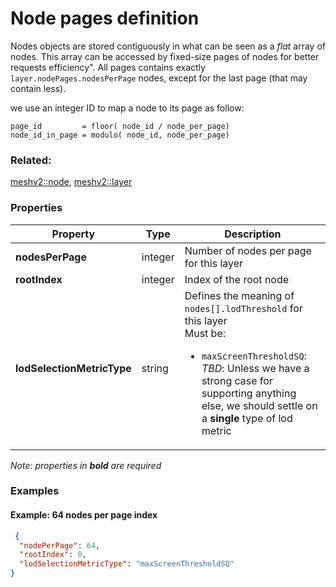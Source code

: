# Node pages definition



Nodes objects are stored contiguously in what can be seen as a _flat_ array of nodes. This array can be accessed by fixed-size pages of nodes for better requests efficiency".
All pages contains exactly `layer.nodePages.nodesPerPage` nodes, except for the last page (that may contain less).

 we use an integer ID to map a node to its page as follow:
 ```
page_id         = floor( node_id / node_per_page)
node_id_in_page = modulo( node_id, node_per_page)
``` 


### Related:

[meshv2::node](node.md), [meshv2::layer](layer.md)
### Properties

| Property | Type | Description |
| --- | --- | --- |
| **nodesPerPage** | integer | Number of nodes per page for this layer |
| **rootIndex** | integer | Index of the root node |
| **lodSelectionMetricType** | string | Defines the meaning of `nodes[].lodThreshold` for this layer<div>Must be:<ul><li>`maxScreenThresholdSQ`: _TBD_: Unless we have a strong case for supporting anything else, we should settle on a **single** type of lod metric</li></ul></div> |

*Note: properties in **bold** are required*

### Examples 

#### Example: 64 nodes per page index 

```json
 {
  "nodePerPage": 64,
  "rootIndex": 0,
  "lodSelectionMetricType": "maxScreenThresholdSQ"
} 
```

